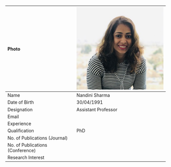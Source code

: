 
| Photo                            | ![Display picture](Images/nandini.jpeg) |
|:---------------------------------|:----------------------------------------|
| Name                             | Nandini Sharma                          |
| Date of Birth                    | 30/04/1991                              |
| Designation                      | Assistant Professor                     |
| Email                            |                                         |
| Experience                       |                                         |
| Qualification                    | PhD                                     |
| No. of Publications (Journal)    |                                         |
| No. of Publications (Conference) |                                         |
| Research Interest                |                                         |

